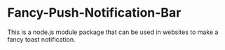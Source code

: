 # Fancy-Push-Notification-Bar
This is a node.js module package that can be used in websites to make a fancy toast notification. 
